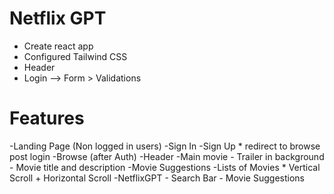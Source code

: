 # Netflix GPT

- Create react app
- Configured Tailwind CSS
- Header
- Login --> Form > Validations



# Features 
-Landing Page (Non logged in users)
    -Sign In
    -Sign Up * redirect to browse post login
-Browse (after Auth)
    -Header
    -Main movie
        - Trailer in background
        - Movie title and description
        -Movie Suggestions
            -Lists of Movies * Vertical Scroll + Horizontal Scroll
-NetflixGPT
    - Search Bar
    - Movie Suggestions
        